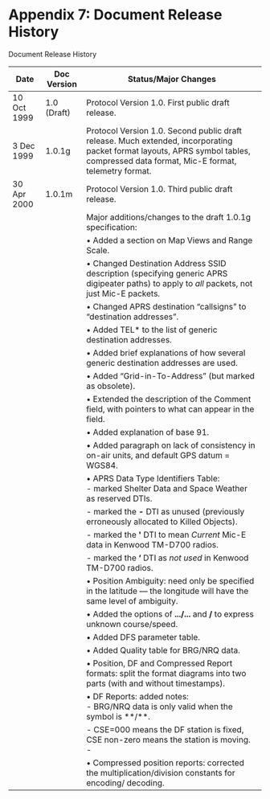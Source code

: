 # Appendix 7: Document Release History

Document Release History

| Date        | Doc Version | Status/Major Changes                                         |
| ----------- | ----------- | ------------------------------------------------------------ |
| 10 Oct 1999 | 1.0 (Draft) | Protocol Version 1.0. First public draft release.            |
| 3 Dec 1999  | 1.0.1g      | Protocol Version 1.0. Second public draft release. Much extended, incorporating packet format layouts, APRS symbol tables, compressed data format, Mic-E format, telemetry format. |
| 30 Apr 2000 | 1.0.1m      | Protocol Version 1.0. Third public draft release. <br />
|  |  | Major additions/changes to the draft 1.0.1g specification: <br />
|  |  | • Added a section on Map Views and Range Scale. <br />
|  |  | • Changed Destination Address SSID description (specifying generic APRS digipeater paths) to apply to *all* packets, not just Mic-E packets. <br />
|  |  | • Changed APRS destination “callsigns” to “destination addresses”. <br />
|  |  | • Added TEL* to the list of generic destination addresses. <br />
|  |  | • Added brief explanations of how several generic destination addresses are used. <br />
|  |  | • Added “Grid-in-To-Address” (but marked as obsolete). <br />
|  |  | • Extended the description of the Comment field, with pointers to what can appear in the field. <br />
|  |  | • Added explanation of base 91. <br />
|  |  | • Added paragraph on lack of consistency in on-air units, and default GPS datum = WGS84. <br />
|  |  | • APRS Data Type Identifiers Table:<br />- marked Shelter Data and Space Weather as reserved DTIs. <br />
|  |  | - marked the **-** DTI as unused (previously erroneously allocated to Killed Objects). <br />
|  |  | - marked the **'** DTI to mean *Current* Mic-E data in Kenwood TM-D700 radios. <br />
|  |  | - marked the **‘** DTI as *not used* in Kenwood TM-D700 radios. <br />
|  |  | • Position Ambiguity: need only be specified in the latitude — the longitude will have the same level of ambiguity. <br />
|  |  | • Added the options of **.../...** and   **/**   to express unknown course/speed. <br />
|  |  | • Added DFS parameter table. <br />
|  |  | • Added Quality table for BRG/NRQ data. <br />
|  |  | • Position, DF and Compressed Report formats: split the format diagrams into two parts (with and without timestamps). <br />
|  |  | • DF Reports: added notes:<br />- BRG/NRQ data is only valid when the symbol is **/\**. <br />
|  |  | - CSE=000 means the DF station is fixed, CSE non-zero means the station is moving. - <br />
|  |  |  • Compressed position reports: corrected the multiplication/division constants for encoding/ decoding. |
